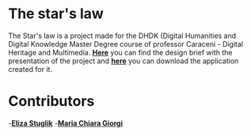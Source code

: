 # The star's law
The Star's law is a project made for the DHDK (Digital Humanities and Digital Knowledge Master Degree course of professor Caraceni - Digital Heritage and Multimedia. **[Here]()** you can find the design brief with the presentation of the project and **[here]()** you can download the application created for it. 
# Contributors
-**[Eliza Stuglik](https://github.com/elizastuglik)**
-**[Maria Chiara Giorgi](https://github.com/giorgimariachiara)**
